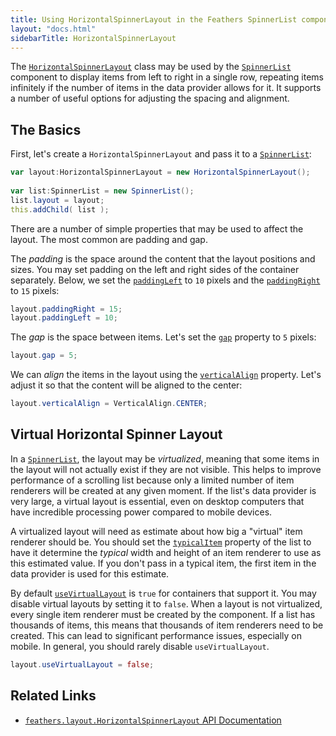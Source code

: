 ```yaml
---
title: Using HorizontalSpinnerLayout in the Feathers SpinnerList component (Starling version)
layout: "docs.html"
sidebarTitle: HorizontalSpinnerLayout
---
```


The [`HorizontalSpinnerLayout`](/api-reference/feathers/layout/HorizontalSpinnerLayout.html) class may be used by the [`SpinnerList`](./spinner-list.md) component to display items from left to right in a single row, repeating items infinitely if the number of items in the data provider allows for it. It supports a number of useful options for adjusting the spacing and alignment.

## The Basics

First, let's create a `HorizontalSpinnerLayout` and pass it to a [`SpinnerList`](./spinner-list.md):

```actionscript
var layout:HorizontalSpinnerLayout = new HorizontalSpinnerLayout();
 
var list:SpinnerList = new SpinnerList();
list.layout = layout;
this.addChild( list );
```

There are a number of simple properties that may be used to affect the layout. The most common are padding and gap.

The _padding_ is the space around the content that the layout positions and sizes. You may set padding on the left and right sides of the container separately. Below, we set the [`paddingLeft`](/api-reference/feathers/layout/HorizontalSpinnerLayout.html#paddingLeft) to `10` pixels and the [`paddingRight`](/api-reference/feathers/layout/HorizontalSpinnerLayout.html#paddingRight) to `15` pixels:

```actionscript
layout.paddingRight = 15;
layout.paddingLeft = 10;
```

The _gap_ is the space between items. Let's set the [`gap`](/api-reference/feathers/layout/HorizontalSpinnerLayout.html#gap) property to `5` pixels:

```actionscript
layout.gap = 5;
```

We can _align_ the items in the layout using the [`verticalAlign`](/api-reference/feathers/layout/HorizontalSpinnerLayout.html#verticalAlign) property. Let's adjust it so that the content will be aligned to the center:

```actionscript
layout.verticalAlign = VerticalAlign.CENTER;
```

## Virtual Horizontal Spinner Layout

In a [`SpinnerList`](./list.md), the layout may be _virtualized_, meaning that some items in the layout will not actually exist if they are not visible. This helps to improve performance of a scrolling list because only a limited number of item renderers will be created at any given moment. If the list's data provider is very large, a virtual layout is essential, even on desktop computers that have incredible processing power compared to mobile devices.

A virtualized layout will need as estimate about how big a "virtual" item renderer should be. You should set the [`typicalItem`](/api-reference/feathers/controls/List.html#typicalItem) property of the list to have it determine the _typical_ width and height of an item renderer to use as this estimated value. If you don't pass in a typical item, the first item in the data provider is used for this estimate.

By default [`useVirtualLayout`](/api-reference/feathers/layout/HorizontalSpinnerLayout.html#useVirtualLayout) is `true` for containers that support it. You may disable virtual layouts by setting it to `false`. When a layout is not virtualized, every single item renderer must be created by the component. If a list has thousands of items, this means that thousands of item renderers need to be created. This can lead to significant performance issues, especially on mobile. In general, you should rarely disable `useVirtualLayout`.

```actionscript
layout.useVirtualLayout = false;
```

## Related Links

- [`feathers.layout.HorizontalSpinnerLayout` API Documentation](/api-reference/feathers/layout/HorizontalSpinnerLayout.html)
